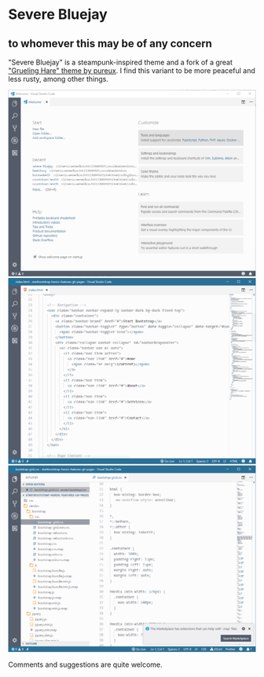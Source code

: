 # Severe Bluejay

## to whomever this may be of any concern

"Severe Bluejay" is a steampunk-inspired theme and a fork of a great ["Grueling Hare" theme by pureux](https://marketplace.visualstudio.com/items?itemName=pureux.grueling-hare). I find this variant to be more peaceful and less rusty, among other things.

![IDE](https://github.com/beatsbury/severe_bluejay_theme/raw/master/images/img_01.PNG)
![HTML](https://github.com/beatsbury/severe_bluejay_theme/raw/master/images/img_02.PNG)
![CSS](https://github.com/beatsbury/severe_bluejay_theme/raw/master/images/img_03.PNG)

Comments and suggestions are quite welcome.
